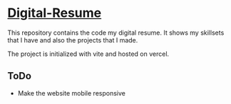# [Digital-Resume](https://digital-resume-rho.vercel.app/)

This repository contains the code my digital resume. It shows my skillsets that I have and also the projects that I made.

The project is initialized with vite and hosted on vercel.

## ToDo
- Make the website mobile responsive